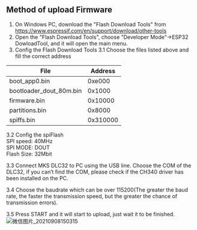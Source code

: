 
## Method of upload Firmware

1. On Windows PC, download the "Flash Download Tools" from https://www.espressif.com/en/support/download/other-tools 
2. Open the "Flash Download Tools", choose "Developer Mode"->ESP32 DowloadTool, and it will open the main menu.
3. Config the Flash Download Tools
   3.1 Choose the files listed above and fill the correct address

| File                    | Address     |
| ----------------------- | -------- |
| boot_app0.bin           | 0xe000   |
| bootloader_dout_80m.bin | 0x1000   |
| firmware.bin            | 0x10000  |
| partitions.bin          | 0x8000   |
| spiffs.bin              | 0x310000 |

3.2 Config the  spiFlash  
SPI speed: 40MHz  
SPI MODE: DOUT  
Flash Size: 32Mbit  

3.3 Connect MKS DLC32 to PC using the USB line. Choose the COM of the DLC32, if you can’t find the COM, please check if the CH340 driver has been installed on the PC.

3.4 Choose the baudrate which can be over 115200(The greater the baud rate, the faster the transmission speed, but the greater the chance of transmission errors).



3.5 Press START and it will start to upload, just wait it to be finished.
![微信图片_20210908150315](https://user-images.githubusercontent.com/12979070/132475305-05e8da91-6fd7-432f-96b1-2173386cc1eb.png)








